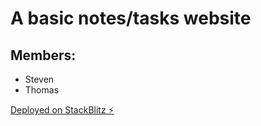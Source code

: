 # A basic notes/tasks website

## Members:
* Steven
* Thomas

[Deployed on StackBlitz ⚡️](https://stackblitz.com/edit/angular-ivy-5qguwk)
